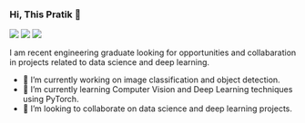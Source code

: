 ### Hi, This Pratik 👋
[<img src="https://img.shields.io/badge/twitter-%231DA1F2.svg?&style=for-the-badge&logo=twitter&logoColor=white" />](https://twitter.com/Pratikpkb) [<img src="https://img.shields.io/badge/medium-%2312100E.svg?&style=for-the-badge&logo=medium&logoColor=white" />](https://medium.com/@pratikbaitha04) [<img src="https://img.shields.io/badge/linkedin-%230077B5.svg?&style=for-the-badge&logo=linkedin&logoColor=white" />](https://www.linkedin.com/in/pratik-kumar04/) 

I am recent engineering graduate looking for opportunities and collabaration in projects related to data science and deep learning.
- 🔭 I’m currently working on image classification and object detection.
- 🌱 I’m currently learning Computer Vision and Deep Learning techniques using PyTorch.
- 🤝 I’m looking to collaborate on data science and deep learning projects. 
